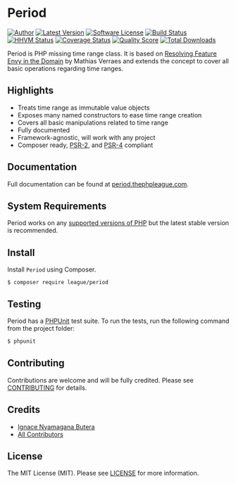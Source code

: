 Period
============

[![Author](http://img.shields.io/badge/author-@nyamsprod-blue.svg?style=flat-square)](https://twitter.com/nyamsprod)
[![Latest Version](https://img.shields.io/github/release/thephpleague/period.svg?style=flat-square)](https://github.com/thephpleague/period/releases)
[![Software License](https://img.shields.io/badge/license-MIT-brightgreen.svg?style=flat-square)](LICENSE.md)
[![Build Status](https://img.shields.io/travis/thephpleague/period/master.svg?style=flat-square)](https://travis-ci.org/thephpleague/period)
[![HHVM Status](https://img.shields.io/hhvm/league/period.svg?style=flat-square)](http://hhvm.h4cc.de/package/league/period)
[![Coverage Status](https://img.shields.io/scrutinizer/coverage/g/thephpleague/period.svg?style=flat-square)](https://scrutinizer-ci.com/g/thephpleague/period/code-structure)
[![Quality Score](https://img.shields.io/scrutinizer/g/thephpleague/period.svg?style=flat-square)](https://scrutinizer-ci.com/g/thephpleague/period)
[![Total Downloads](https://img.shields.io/packagist/dt/league/period.svg?style=flat-square)](https://packagist.org/packages/league/period)

Period is PHP missing time range class. It is based on [Resolving Feature Envy in the Domain](http://verraes.net/2014/08/resolving-feature-envy-in-the-domain/) by Mathias Verraes and extends the concept to cover all basic operations regarding time ranges.

Highlights
-------

- Treats time range as immutable value objects
- Exposes many named constructors to ease time range creation
- Covers all basic manipulations related to time range
- Fully documented
- Framework-agnostic, will work with any project
- Composer ready, [PSR-2], and [PSR-4] compliant

Documentation
-------

Full documentation can be found at [period.thephpleague.com](http://period.thephpleague.com).

System Requirements
-------

Period works on any [supported versions of PHP](http://php.net/supported-versions.php) but the latest stable version is recommended.

Install
-------

Install `Period` using Composer.

```
$ composer require league/period
```

Testing
-------

Period has a [PHPUnit](https://phpunit.de/) test suite. To run the tests, run the following command from the project folder:

``` bash
$ phpunit
```

Contributing
-------

Contributions are welcome and will be fully credited. Please see [CONTRIBUTING](CONTRIBUTING.md) for details.

Credits
-------

- [Ignace Nyamagana Butera](https://github.com/nyamsprod)
- [All Contributors](https://github.com/thephpleague/period/graphs/contributors)

[PSR-2]: http://www.php-fig.org/psr/psr-2/
[PSR-4]: http://www.php-fig.org/psr/psr-4/

License
-------

The MIT License (MIT). Please see [LICENSE](LICENSE) for more information.
